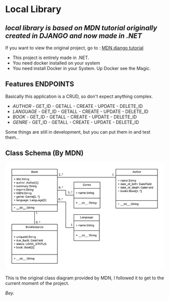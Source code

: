 # Local Library
## _local library is based on MDN tutorial originally created in DJANGO and now made in .NET_

If you want to view the original project, go to : [MDN django tutorial](https://developer.mozilla.org/en-US/docs/Learn/Server-side/Django/Tutorial_local_library_website)

- This project is entirely made in .NET.
- You need docker installed on your system
- You need install Docker in your System. Up Docker see the Magic.

## Features ENDPOINTS
Basically this application is a CRUD, so don't expect anything complex.
- *AUTHOR* - GET_ID - GETALL - CREATE - UPDATE - DELETE_ID
- *LANGUAGE* - GET_ID - GETALL - CREATE - UPDATE - DELETE_ID
- *BOOK* - GET_ID - GETALL - CREATE - UPDATE - DELETE_ID
- *GENRE* - GET_ID - GETALL - CREATE - UPDATE - DELETE_ID

Some things are still in development, but you can put them in and test them..

## Class Schema (By MDN)
![alt text](https://raw.githubusercontent.com/mdn/django-locallibrary-tutorial/master/catalog/static/images/local_library_model_uml.png)

This is the original class diagram provided by MDN, I followed it to get to the current moment of the project.

*Bey.*
